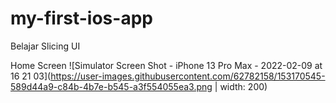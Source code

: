 # my-first-ios-app

Belajar Slicing UI

Home Screen
![Simulator Screen Shot - iPhone 13 Pro Max - 2022-02-09 at 16 21 03](https://user-images.githubusercontent.com/62782158/153170545-589d44a9-c84b-4b7e-b545-a3f554055ea3.png | width: 200)

